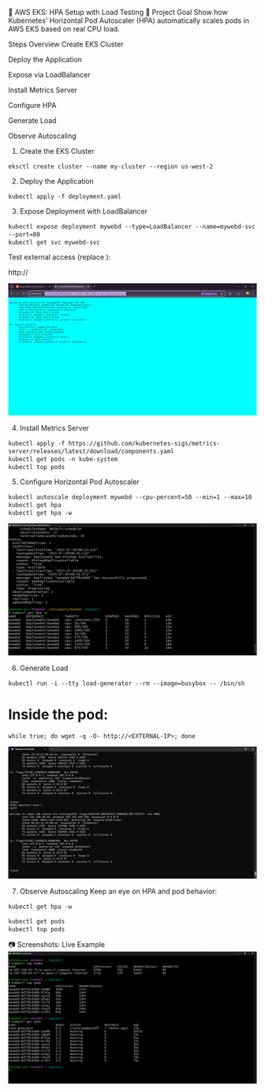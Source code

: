 
🚀 AWS EKS: HPA Setup with Load Testing
🎯 Project Goal
Show how Kubernetes’ Horizontal Pod Autoscaler (HPA) automatically scales pods in AWS EKS based on real CPU load.

Steps Overview
Create EKS Cluster

Deploy the Application

Expose via LoadBalancer

Install Metrics Server

Configure HPA

Generate Load

Observe Autoscaling

1. Create the EKS Cluster
```
eksctl create cluster --name my-cluster --region us-west-2
```
2. Deploy the Application
```
kubectl apply -f deployment.yaml
```
3. Expose Deployment with LoadBalancer
```
kubectl expose deployment mywebd --type=LoadBalancer --name=mywebd-svc --port=80
kubectl get svc mywebd-svc
```

Test external access (replace <EXTERNAL-IP>):


http://<EXTERNAL-IP>

![Image Alt](https://github.com/abhi-gadge1773/EKS-Cluster-with-HPA/blob/main/Screenshot%202025-07-30%20150631.png?raw=true)



4. Install Metrics Server
```
kubectl apply -f https://github.com/kubernetes-sigs/metrics-server/releases/latest/download/components.yaml
kubectl get pods -n kube-system
kubectl top pods
```

5. Configure Horizontal Pod Autoscaler
```
kubectl autoscale deployment mywebd --cpu-percent=50 --min=1 --max=10
kubectl get hpa
kubectl get hpa -w
```

![Image Alt](https://github.com/abhi-gadge1773/EKS-Cluster-with-HPA/blob/main/Screenshot%202025-07-30%20142542.png?raw=true)


6. Generate Load
```
kubectl run -i --tty load-generator --rm --image=busybox -- /bin/sh
```

# Inside the pod:
```
while true; do wget -q -O- http://<EXTERNAL-IP>; done
```

![Image Alt](https://github.com/abhi-gadge1773/EKS-Cluster-with-HPA/blob/main/Screenshot%202025-07-30%20142552.png?raw=true)


7. Observe Autoscaling
Keep an eye on HPA and pod behavior:

```
kubectl get hpa -w
```
```
kubectl get pods
kubectl top pods
```

📷 Screenshots: Live Example
![Image Alt](https://github.com/abhi-gadge1773/EKS-Cluster-with-HPA/blob/main/Screenshot%202025-07-30%20142548.png?raw=true)

